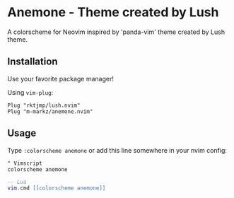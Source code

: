 # Anemone - Theme created by Lush

A colorscheme for Neovim inspired by 'panda-vim' theme created by Lush theme.

## Installation

Use your favorite package manager!

Using `vim-plug`:

```vim
Plug "rktjmp/lush.nvim"
Plug "m-markz/anemone.nvim"
```

## Usage

Type `:colorscheme anemone` or add this line somewhere in your nvim config:

```vim
" Vimscript
colorscheme anemone
```

```lua
-- Lua
vim.cmd [[colorscheme anemone]]
```
